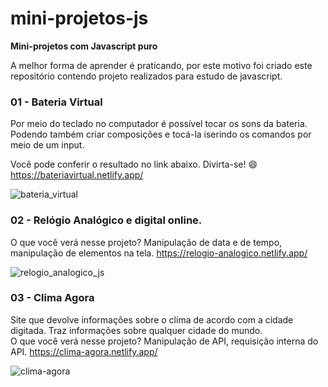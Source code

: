 # mini-projetos-js
**Mini-projetos com Javascript puro**

A melhor forma de aprender é praticando, por este motivo foi criado este repositório contendo projeto realizados para estudo de javascript.

### 01 - Bateria Virtual
Por meio do teclado no computador é possível tocar os sons da bateria. 
Podendo também criar composições e tocá-la iserindo os comandos por meio de um input.

Você pode conferir o resultado no link abaixo. Divirta-se! 😄
https://bateriavirtual.netlify.app/

![bateria_virtual](https://user-images.githubusercontent.com/82469705/126398366-a6a547a5-d925-4399-8265-3629f756387b.jpg)


### 02 - Relógio Analógico e digital online.
O que você verá nesse projeto?
Manipulação de data e de tempo, manipulação de elementos na tela.
https://relogio-analogico.netlify.app/

![relogio_analogico_js](https://user-images.githubusercontent.com/82469705/126398041-fa836b6e-becc-4d58-acd0-5bd616d5801d.jpg)

### 03 - Clima Agora
Site que devolve informações sobre o clima de acordo com a cidade digitada. 
Traz informações sobre qualquer cidade do mundo.</br>
O que você verá nesse projeto? 
Manipulação de API, requisição interna do API.
https://clima-agora.netlify.app/

![clima-agora](https://user-images.githubusercontent.com/82469705/126549174-fcfc42b8-80c9-47e2-b189-e994a411b366.jpg)





